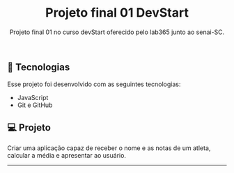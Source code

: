 <h1 align="center"> Projeto final 01 DevStart </h1>

<p align="center">
Projeto final 01 no curso devStart oferecido pelo lab365 junto ao senai-SC.
</p>
<br>

## 🚀 Tecnologias

Esse projeto foi desenvolvido com as seguintes tecnologias:
- JavaScript
- Git e GitHub

## 💻 Projeto

Criar uma aplicação capaz de receber o nome e as notas de um atleta, calcular a média e apresentar ao usuário.

---